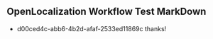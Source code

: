 ## OpenLocalization Workflow Test MarkDown
* d00ced4c-abb6-4b2d-afaf-2533ed11869c 
thanks!<!--HONumber=Mar16_HO2-->
